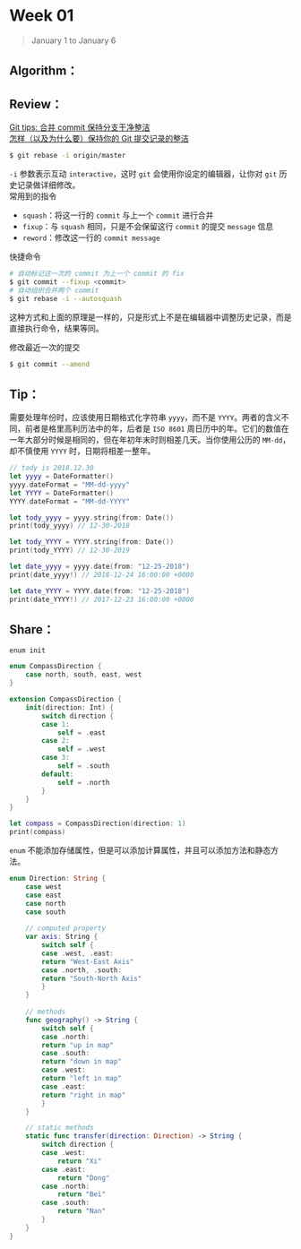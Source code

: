# Week 01

> January 1 to January 6

## Algorithm：


## Review：
[Git tips: 合并 commit 保持分支干净整洁](https://www.lovelucy.info/git-tips-combine-commits-keep-your-branch-clean.html)  
[怎样（以及为什么要）保持你的 Git 提交记录的整洁](https://juejin.im/post/5b29060ee51d4558cd2adac0)

```bash
$ git rebase -i origin/master
```

`-i` 参数表示互动 `interactive`，这时 `git` 会使用你设定的编辑器，让你对 `git` 历史记录做详细修改。  
常用到的指令
- `squash`：将这一行的 `commit` 与上一个 `commit` 进行合并
- `fixup`：与 `squash` 相同，只是不会保留这行 `commit` 的提交 `message` 信息
- `reword`：修改这一行的 `commit message`

快捷命令
```bash
# 自动标记这一次的 commit 为上一个 commit 的 fix
$ git commit --fixup <commit>
# 自动组织合并两个 commit
$ git rebase -i --autosquash
```
这种方式和上面的原理是一样的，只是形式上不是在编辑器中调整历史记录，而是直接执行命令，结果等同。

修改最近一次的提交
```bash
$ git commit --amend
```

## Tip：
需要处理年份时，应该使用日期格式化字符串 `yyyy`，而不是 `YYYY`。两者的含义不同，前者是格里高利历法中的年，后者是 `ISO 8601` 周日历中的年。它们的数值在一年大部分时候是相同的，但在年初年末时则相差几天。当你使用公历的 `MM-dd`，却不慎使用 `YYYY` 时，日期将相差一整年。
```swift
// tody is 2018.12.30
let yyyy = DateFormatter()
yyyy.dateFormat = "MM-dd-yyyy"
let YYYY = DateFormatter()
YYYY.dateFormat = "MM-dd-YYYY"

let tody_yyyy = yyyy.string(from: Date())
print(tody_yyyy) // 12-30-2018

let tody_YYYY = YYYY.string(from: Date())
print(tody_YYYY) // 12-30-2019

let date_yyyy = yyyy.date(from: "12-25-2018")
print(date_yyyy!) // 2018-12-24 16:00:00 +0000

let date_YYYY = YYYY.date(from: "12-25-2018")
print(date_YYYY!) // 2017-12-23 16:00:00 +0000
```

## Share：
`enum init`
```swift
enum CompassDirection {
    case north, south, east, west
}

extension CompassDirection {
    init(direction: Int) {
        switch direction {
        case 1:
            self = .east
        case 2:
            self = .west
        case 3:
            self = .south
        default:
            self = .north
        }
    }
}

let compass = CompassDirection(direction: 1)
print(compass)
```

`enum` 不能添加存储属性，但是可以添加计算属性，并且可以添加方法和静态方法。
```swift
enum Direction: String {
    case west
    case east
    case north
    case south
  
    // computed property
    var axis: String {
        switch self {
        case .west, .east:
        return "West-East Axis"
        case .north, .south:
        return "South-North Axis"
        }
    }
  
    // methods
    func geography() -> String {
        switch self {
        case .north:
        return "up in map"
        case .south:
        return "down in map"
        case .west:
        return "left in map"
        case .east:
        return "right in map"
        }
    }

    // static methods
    static func transfer(direction: Direction) -> String {
        switch direction {
        case .west:
            return "Xi"
        case .east:
            return "Dong"
        case .north:
            return "Bei"
        case .south:
            return "Nan"
        }
    }
}
```